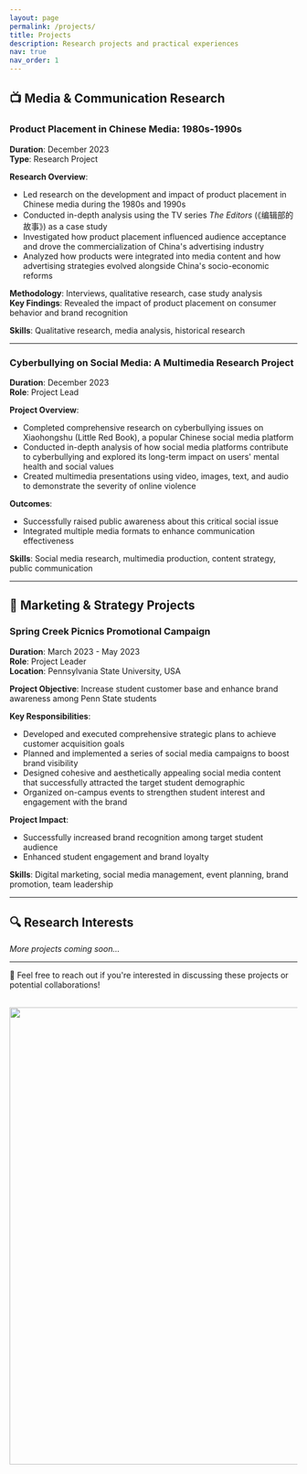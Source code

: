 ```yaml
---
layout: page
permalink: /projects/
title: Projects
description: Research projects and practical experiences
nav: true
nav_order: 1
---
```


## 📺 Media & Communication Research

### Product Placement in Chinese Media: 1980s-1990s
**Duration**: December 2023  
**Type**: Research Project

**Research Overview**:
- Led research on the development and impact of product placement in Chinese media during the 1980s and 1990s
- Conducted in-depth analysis using the TV series *The Editors* (《编辑部的故事》) as a case study
- Investigated how product placement influenced audience acceptance and drove the commercialization of China's advertising industry
- Analyzed how products were integrated into media content and how advertising strategies evolved alongside China's socio-economic reforms

**Methodology**: Interviews, qualitative research, case study analysis  
**Key Findings**: Revealed the impact of product placement on consumer behavior and brand recognition

**Skills**: Qualitative research, media analysis, historical research

---

### Cyberbullying on Social Media: A Multimedia Research Project
**Duration**: December 2023  
**Role**: Project Lead

**Project Overview**:
- Completed comprehensive research on cyberbullying issues on Xiaohongshu (Little Red Book), a popular Chinese social media platform
- Conducted in-depth analysis of how social media platforms contribute to cyberbullying and explored its long-term impact on users' mental health and social values
- Created multimedia presentations using video, images, text, and audio to demonstrate the severity of online violence

**Outcomes**:
- Successfully raised public awareness about this critical social issue
- Integrated multiple media formats to enhance communication effectiveness

**Skills**: Social media research, multimedia production, content strategy, public communication

---

## 💼 Marketing & Strategy Projects

### Spring Creek Picnics Promotional Campaign
**Duration**: March 2023 - May 2023  
**Role**: Project Leader  
**Location**: Pennsylvania State University, USA

**Project Objective**: Increase student customer base and enhance brand awareness among Penn State students

**Key Responsibilities**:
- Developed and executed comprehensive strategic plans to achieve customer acquisition goals
- Planned and implemented a series of social media campaigns to boost brand visibility
- Designed cohesive and aesthetically appealing social media content that successfully attracted the target student demographic
- Organized on-campus events to strengthen student interest and engagement with the brand

**Project Impact**:
- Successfully increased brand recognition among target student audience
- Enhanced student engagement and brand loyalty

**Skills**: Digital marketing, social media management, event planning, brand promotion, team leadership

---

## 🔍 Research Interests

*More projects coming soon...*

---

📧 Feel free to reach out if you're interested in discussing these projects or potential collaborations!


<br>
<a href="https://github.com/SocratesClub/SocratesClub.github.io/edit/master/_pages/publications.md">
  <img src="https://user-images.githubusercontent.com/543384/192227995-fdb3a693-2f68-4dc4-b9bd-06053066322f.png" width = "800" align="middle" />
</a>
<br>
